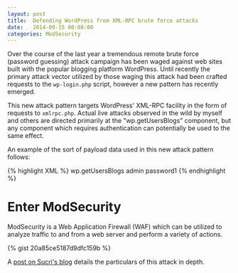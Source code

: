 ```yaml
---
layout: post
title:  Defending WordPress from XML-RPC brute force attacks
date:   2014-09-15 00:08:00
categories: ModSecurity
---
```

Over the course of the last year a tremendous remote brute force (password guessing) attack campaign has been waged against web sites built with the popular blogging platform WordPress. Until recently the primary attack vector utilized by those waging this attack had been crafted requests to the `wp-login.php` script, however a new pattern has recently emerged.

This new attack pattern targets WordPress' XML-RPC facility in the form of requests to `xmlrpc.php`. Actual live attacks observed in the wild by myself and others are directed primarily at the "wp.getUsersBlogs" component, but any component which requires authentication can potentially be used to the same effect.

An example of the sort of payload data used in this new attack pattern follows:

{% highlight XML %}
<methodCall>
  <methodName>wp.getUsersBlogs</methodName>
  <params>
    <param><value><string>admin</string></value></param>
    <param><value><string>password1</string></value></param>
  </params>
</methodCall>
{% endhighlight %}

Enter ModSecurity
=================
ModSecurity is a Web Application Firewall (WAF) which can be utilized to analyze traffic to and from a web server and perform a variety of actions.

{% gist 20a85ce5187d9dfc159b %}

A [post on Sucri's blog](http://blog.sucuri.net/2014/07/new-brute-force-attacks-exploiting-xmlrpc-in-wordpress.html) details the particulars of this attack in depth.

